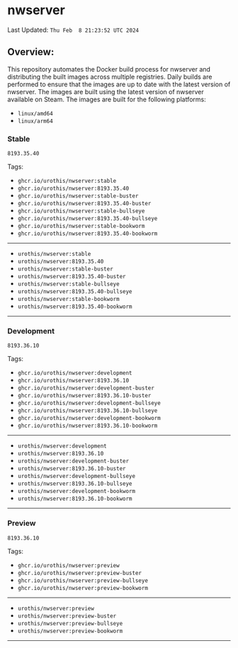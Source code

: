 # <b>nwserver</b>

Last Updated: `Thu Feb  8 21:23:52 UTC 2024`

## Overview:
This repository automates the Docker build process for nwserver and distributing the built images across multiple registries. Daily builds are performed to ensure that the images are up to date with the latest version of nwserver. The images are built using the latest version of nwserver available on Steam.
The images are built for the following platforms:

- `linux/amd64`
- `linux/arm64`

### Stable
`8193.35.40`

Tags: 

- `ghcr.io/urothis/nwserver:stable`
- `ghcr.io/urothis/nwserver:8193.35.40`
- `ghcr.io/urothis/nwserver:stable-buster`
- `ghcr.io/urothis/nwserver:8193.35.40-buster`
- `ghcr.io/urothis/nwserver:stable-bullseye`
- `ghcr.io/urothis/nwserver:8193.35.40-bullseye`
- `ghcr.io/urothis/nwserver:stable-bookworm`
- `ghcr.io/urothis/nwserver:8193.35.40-bookworm`
---
- `urothis/nwserver:stable`
- `urothis/nwserver:8193.35.40`
- `urothis/nwserver:stable-buster`
- `urothis/nwserver:8193.35.40-buster`
- `urothis/nwserver:stable-bullseye`
- `urothis/nwserver:8193.35.40-bullseye`
- `urothis/nwserver:stable-bookworm`
- `urothis/nwserver:8193.35.40-bookworm`
---

### Development
`8193.36.10`

Tags: 

- `ghcr.io/urothis/nwserver:development`
- `ghcr.io/urothis/nwserver:8193.36.10`
- `ghcr.io/urothis/nwserver:development-buster`
- `ghcr.io/urothis/nwserver:8193.36.10-buster`
- `ghcr.io/urothis/nwserver:development-bullseye`
- `ghcr.io/urothis/nwserver:8193.36.10-bullseye`
- `ghcr.io/urothis/nwserver:development-bookworm`
- `ghcr.io/urothis/nwserver:8193.36.10-bookworm`
---
- `urothis/nwserver:development`
- `urothis/nwserver:8193.36.10`
- `urothis/nwserver:development-buster`
- `urothis/nwserver:8193.36.10-buster`
- `urothis/nwserver:development-bullseye`
- `urothis/nwserver:8193.36.10-bullseye`
- `urothis/nwserver:development-bookworm`
- `urothis/nwserver:8193.36.10-bookworm`
---

### Preview
`8193.36.10`

Tags: 

- `ghcr.io/urothis/nwserver:preview`
- `ghcr.io/urothis/nwserver:preview-buster`
- `ghcr.io/urothis/nwserver:preview-bullseye`
- `ghcr.io/urothis/nwserver:preview-bookworm`
---
- `urothis/nwserver:preview`
- `urothis/nwserver:preview-buster`
- `urothis/nwserver:preview-bullseye`
- `urothis/nwserver:preview-bookworm`
---
